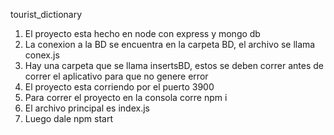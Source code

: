 tourist_dictionary

1. El proyecto esta hecho en node con express y mongo db
2. La conexion a la BD se encuentra en la carpeta BD, el archivo se llama conex.js
3. Hay una carpeta que se llama insertsBD, estos se deben correr antes de correr el aplicativo para que no genere error 
4. El proyecto esta corriendo por el puerto 3900
5. Para correr el proyecto en la consola corre npm i
6. El archivo principal es index.js
7. Luego dale npm start